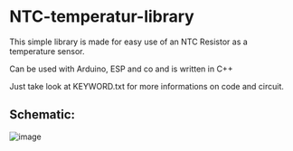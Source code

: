 # NTC-temperatur-library

This simple library is made for easy use of an NTC Resistor as a temperature sensor.

Can be used with Arduino, ESP and co and is written in C++

Just take look at KEYWORD.txt for more informations on code and circuit.


## Schematic:

![image](https://user-images.githubusercontent.com/61111586/145259225-563ad0d8-308a-4d89-a64f-2f65b0e055a6.png)
